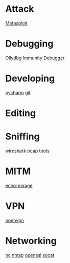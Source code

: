 <!-- TITLE: Tools -->
<!-- SUBTITLE: Lots of Tools I use-->

# Attack
[Metasploit](/metasploit-main)
# Debugging
[Ollydbg](/ollydbg)
[Immunity Debugger](/immunity-debugger)
# Developing
[pycharm](/pycharm)
[git](/git-intro)
# Editing
# Sniffing
[wireshark](/wireshark)
[pcap tools](/pcap)
# MITM
[echo-mirage](/echo-mirage)

# VPN
[openvpn](/openvpn)
# Networking
[nc](/netcat)
[nmap](/nmap)
[openssl](/openssl)
[socat](/socat)
